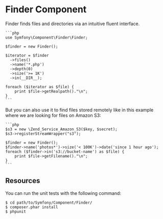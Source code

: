 Finder Component
================

Finder finds files and directories via an intuitive fluent interface.

    ```php
    use Symfony\Component\Finder\Finder;

    $finder = new Finder();

    $iterator = $finder
      ->files()
      ->name('*.php')
      ->depth(0)
      ->size('>= 1K')
      ->in(__DIR__);

    foreach ($iterator as $file) {
        print $file->getRealpath()."\n";
    }
    ```

But you can also use it to find files stored remotely like in this example where
we are looking for files on Amazon S3:

    ```php
    $s3 = new \Zend_Service_Amazon_S3($key, $secret);
    $s3->registerStreamWrapper("s3");

    $finder = new Finder();
    $finder->name('photos*')->size('< 100K')->date('since 1 hour ago');
    foreach ($finder->in('s3://bucket-name') as $file) {
        print $file->getFilename()."\n";
    }
    ```

Resources
---------

You can run the unit tests with the following command:

    $ cd path/to/Symfony/Component/Finder/
    $ composer.phar install
    $ phpunit
